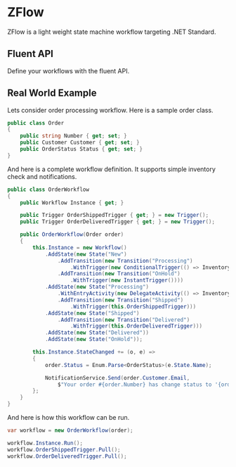 # ZFlow
ZFlow is a light weight state machine workflow targeting .NET Standard.


## Fluent API
Define your workflows with the fluent API.

## Real World Example

Lets consider order processing workflow. Here is a sample order class.

```c#
public class Order
{
    public string Number { get; set; }
    public Customer Customer { get; set; }
    public OrderStatus Status { get; set; }
}
```

And here is a complete workflow definition. It supports simple inventory check and notifications.

```c#
public class OrderWorkflow
{
    public Workflow Instance { get; }

    public Trigger OrderShippedTrigger { get; } = new Trigger();
    public Trigger OrderDeliveredTrigger { get; } = new Trigger();

    public OrderWorkflow(Order order)
    {
        this.Instance = new Workflow()
            .AddState(new State("New")
                .AddTransition(new Transition("Processing")
                    .WithTrigger(new ConditionalTrigger(() => InventoryService.InStock(order))))
                .AddTransition(new Transition("OnHold")
                    .WithTrigger(new InstantTrigger())))
            .AddState(new State("Processing")
                .WithEntryActivity(new DelegateActivity(() => InventoryService.GetFromStock(order)))
                .AddTransition(new Transition("Shipped")
                    .WithTrigger(this.OrderShippedTrigger)))
            .AddState(new State("Shipped")
                .AddTransition(new Transition("Delivered")
                    .WithTrigger(this.OrderDeliveredTrigger)))
            .AddState(new State("Delivered"))
            .AddState(new State("OnHold"));

        this.Instance.StateChanged += (o, e) =>
        {
            order.Status = Enum.Parse<OrderStatus>(e.State.Name);

            NotificationService.Send(order.Customer.Email,
                $"Your order #{order.Number} has change status to '{order.Status}'.");
        };
    }
}
```

And here is how this workflow can be run.

```c#
var workflow = new OrderWorkflow(order);

workflow.Instance.Run();
workflow.OrderShippedTrigger.Pull();
workflow.OrderDeliveredTrigger.Pull();
```


